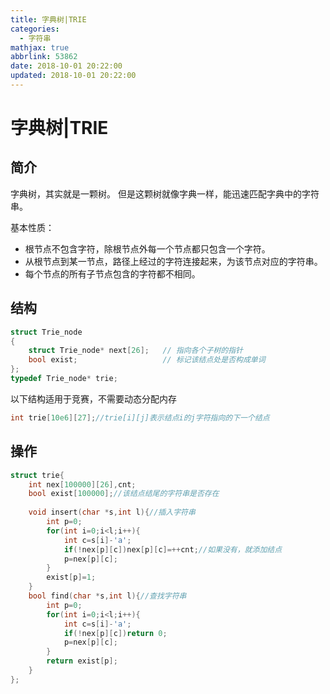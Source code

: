 ```yaml
---
title: 字典树|TRIE
categories:
  - 字符串
mathjax: true
abbrlink: 53862
date: 2018-10-01 20:22:00
updated: 2018-10-01 20:22:00
---
```

# 字典树|TRIE
## 简介
字典树，其实就是一颗树。
但是这颗树就像字典一样，能迅速匹配字典中的字符串。<!--more-->

基本性质：
- 根节点不包含字符，除根节点外每一个节点都只包含一个字符。
- 从根节点到某一节点，路径上经过的字符连接起来，为该节点对应的字符串。
- 每个节点的所有子节点包含的字符都不相同。

## 结构
```cpp
struct Trie_node
{
    struct Trie_node* next[26];   // 指向各个子树的指针
    bool exist;                   // 标记该结点处是否构成单词
};
typedef Trie_node* trie;
```
以下结构适用于竞赛，不需要动态分配内存
```cpp
int trie[10e6][27];//trie[i][j]表示结点i的j字符指向的下一个结点
```
## 操作
```cpp
struct trie{
	int nex[100000][26],cnt;
	bool exist[100000];//该结点结尾的字符串是否存在
	
	void insert(char *s,int l){//插入字符串
		int p=0;
		for(int i=0;i<l;i++){
			int c=s[i]-'a';
			if(!nex[p][c])nex[p][c]=++cnt;//如果没有，就添加结点
			p=nex[p][c];
		}
		exist[p]=1;
	}
	bool find(char *s,int l){//查找字符串
		int p=0;
		for(int i=0;i<l;i++){
			int c=s[i]-'a';
			if(!nex[p][c])return 0;
			p=nex[p][c];
		}
		return exist[p];
	}	
};
```